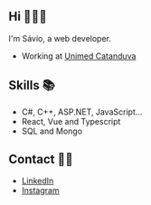 ## Hi 👨🏻‍💻

I'm Sávio, a web developer.

- Working at [Unimed Catanduva](https://www.unimed.coop.br/site/web/catanduva#/)

## Skills 📚

- C#, C++, ASP.NET, JavaScript...
- React, Vue and Typescript
- SQL and Mongo

## Contact 🕵🏻

- [LinkedIn](https://www.linkedin.com/in/saviotomaz)
- [Instagram](https://instagram.com/saviotomazb)
